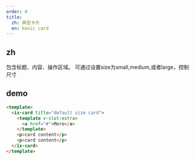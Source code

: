 ```yaml
---
order: 0
title:
  zh: 典型卡片
  en: basic card
---
```


## zh
包含标题、内容、操作区域。
可通过设置size为small,medium,或者large，控制尺寸
## demo

```html
<template>
  <ix-card title="default size card">
    <template v-slot:extra>
      <a href="#">More</a>
    </template>
    <p>card content</p>
    <p>card content</p>
  </ix-card>
</template>
```

